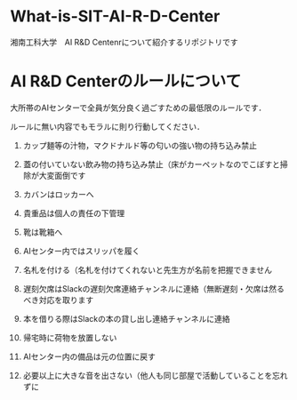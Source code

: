 # What-is-SIT-AI-R-D-Center

湘南工科大学　AI R&D Centenrについて紹介するリポジトリです

# AI R&D Centerのルールについて

大所帯のAIセンターで全員が気分良く過ごすための最低限のルールです．

ルールに無い内容でもモラルに則り行動してください．

1. カップ麺等の汁物，マクドナルド等の匂いの強い物の持ち込み禁止

2. 蓋の付いていない飲み物の持ち込み禁止（床がカーペットなのでこぼすと掃除が大変面倒です

3. カバンはロッカーへ

4. 貴重品は個人の責任の下管理

5. 靴は靴箱へ

6. AIセンター内ではスリッパを履く

7. 名札を付ける（名札を付けてくれないと先生方が名前を把握できません

8. 遅刻欠席はSlackの遅刻欠席連絡チャンネルに連絡（無断遅刻・欠席は然るべき対応を取ります

9. 本を借りる際はSlackの本の貸し出し連絡チャンネルに連絡

10. 帰宅時に荷物を放置しない

11. AIセンター内の備品は元の位置に戻す

12. 必要以上に大きな音を出さない（他人も同じ部屋で活動していることを忘れずに
